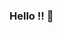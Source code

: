 ### Hello !! 👋

<!--
**MohammadAltamimi98/MohammadAltamimi98** is a ✨ _special_ ✨ repository because its `README.md` (this file) appears on your GitHub profile.

Here are some ideas to get you started:

- 🔭 I’m currently working on getting my Full-stack developer certificate.
- 🌱 I’m currently learning Javascript.
- 📫 How to reach me: m98altamimi@gmail.com
- 😄 Pronouns: He/Him
- ⚡ Fun fact: I am a taurus.

